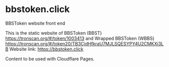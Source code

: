 # bbstoken.click
BBSToken website front end

This is the static website of BBSToken (BBST) https://tronscan.org/#/token/1003413 and Wrapped BBSToken (WBBS) https://tronscan.org/#/token20/TB3CjdHfkraU7MJLSQESYPY4U2CMKXi3LB
Website link: https://bbstoken.click

Content to be used with Cloudflare Pages.
